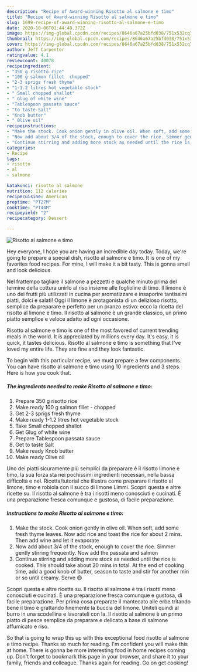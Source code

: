 ```yaml
---
description: "Recipe of Award-winning Risotto al salmone e timo"
title: "Recipe of Award-winning Risotto al salmone e timo"
slug: 1699-recipe-of-award-winning-risotto-al-salmone-e-timo
date: 2020-10-06T01:44:48.372Z
image: https://img-global.cpcdn.com/recipes/8646a67a25bfd038/751x532cq70/risotto-al-salmone-e-timo-recipe-main-photo.jpg
thumbnail: https://img-global.cpcdn.com/recipes/8646a67a25bfd038/751x532cq70/risotto-al-salmone-e-timo-recipe-main-photo.jpg
cover: https://img-global.cpcdn.com/recipes/8646a67a25bfd038/751x532cq70/risotto-al-salmone-e-timo-recipe-main-photo.jpg
author: Jeff Carpenter
ratingvalue: 4.1
reviewcount: 40078
recipeingredient:
- "350 g risotto rice"
- "100 g salmon fillet  chopped"
- "2-3 sprigs fresh thyme"
- "1-1.2 litres hot vegetable stock"
- " Small chopped shallot"
- " Glug of white wine"
- "Tablespoon passata sauce"
- "to taste Salt"
- "Knob butter"
- " Olive oil"
recipeinstructions:
- "Make the stock. Cook onion gently in olive oil. When soft, add some fresh thyme leaves. Now add rice and toast the rice for about 2 mins. Then add wine and let it evaporate"
- "Now add about 3/4 of the stock, enough to cover the rice. Simmer gently stirring frequently. Now add the passata and salmon"
- "Continue stirring and adding more stock as needed until the rice is cooked. This should take about 20 mins in total. At the end of cooking time, add a good knob of butter, season to taste and stir for another min or so until creamy. Serve 😍"
categories:
- Recipe
tags:
- risotto
- al
- salmone

katakunci: risotto al salmone 
nutrition: 112 calories
recipecuisine: American
preptime: "PT27M"
cooktime: "PT44M"
recipeyield: "2"
recipecategory: Dessert

---
```



![Risotto al salmone e timo](https://img-global.cpcdn.com/recipes/8646a67a25bfd038/751x532cq70/risotto-al-salmone-e-timo-recipe-main-photo.jpg)

Hey everyone, I hope you are having an incredible day today. Today, we're going to prepare a special dish, risotto al salmone e timo. It is one of my favorites food recipes. For mine, I will make it a bit tasty. This is gonna smell and look delicious.

Nel frattempo tagliare il salmone a pezzetti e qualche minuto prima del termine della cottura unirlo al riso insieme alle foglioline di timo. Il limone è uno dei frutti più utilizzati in cucina per aromatizzare e insaporire tantissimi piatti, dolci e salati! Oggi il limone è protagonista di un delizioso risotto, semplice da preparare e perfetto per un pranzo estivo: ecco la ricetta del risotto al limone e timo. Il risotto al salmone è un grande classico, un primo piatto semplice e veloce adatto ad ogni occasione.

Risotto al salmone e timo is one of the most favored of current trending meals in the world. It is appreciated by millions every day. It's easy, it is quick, it tastes delicious. Risotto al salmone e timo is something that I've loved my entire life. They are fine and they look fantastic.


To begin with this particular recipe, we must prepare a few components. You can have risotto al salmone e timo using 10 ingredients and 3 steps. Here is how you cook that.

<!--inarticleads1-->

##### The ingredients needed to make Risotto al salmone e timo:

1. Prepare 350 g risotto rice
1. Make ready 100 g salmon fillet - chopped
1. Get 2-3 sprigs fresh thyme
1. Make ready 1-1.2 litres hot vegetable stock
1. Take  Small chopped shallot
1. Get  Glug of white wine
1. Prepare Tablespoon passata sauce
1. Get to taste Salt
1. Make ready Knob butter
1. Make ready  Olive oil


Uno dei piatti sicuramente più semplici da preparare è il risotto limone e timo, la sua forza sta nei pochissimi ingredienti necessari, nella bassa difficoltà e nel. Ricetta/tutorial che illustra come preparare il risotto al limone, timo e robiola con il succo di limone Limmi. Scopri questa e altre ricette su. Il risotto al salmone è tra i risotti meno conosciuti e cucinati. È una preparazione fresca comunque e gustosa, di facile preparazione. 

<!--inarticleads2-->

##### Instructions to make Risotto al salmone e timo:

1. Make the stock. Cook onion gently in olive oil. When soft, add some fresh thyme leaves. Now add rice and toast the rice for about 2 mins. Then add wine and let it evaporate
1. Now add about 3/4 of the stock, enough to cover the rice. Simmer gently stirring frequently. Now add the passata and salmon
1. Continue stirring and adding more stock as needed until the rice is cooked. This should take about 20 mins in total. At the end of cooking time, add a good knob of butter, season to taste and stir for another min or so until creamy. Serve 😍


Scopri questa e altre ricette su. Il risotto al salmone è tra i risotti meno conosciuti e cucinati. È una preparazione fresca comunque e gustosa, di facile preparazione. Per prima cosa preparate il mantecato alle erbe tritando bene il timo e grattando finemente la buccia del limone. Uniteli quindi al burro in una scodellina e lavorateli con la. Il risotto al salmone è un primo piatto di pesce semplice da preparare e delicato a base di salmone affumicato e riso. 

So that is going to wrap this up with this exceptional food risotto al salmone e timo recipe. Thanks so much for reading. I'm confident you will make this at home. There is gonna be more interesting food in home recipes coming up. Don't forget to bookmark this page in your browser, and share it to your family, friends and colleague. Thanks again for reading. Go on get cooking!
